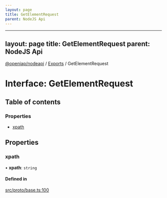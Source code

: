 ```yaml
---
layout: page
title: GetElementRequest
parent: NodeJS Api
---
```

---
layout: page
title: GetElementRequest
parent: NodeJS Api
---
[@openiap/nodeapi](../README.md) / [Exports](../modules.md) / GetElementRequest

# Interface: GetElementRequest

## Table of contents

### Properties

- [xpath](GetElementRequest.html#xpath)

## Properties

### xpath

• **xpath**: `string`

#### Defined in

[src/proto/base.ts:100](https://github.com/openiap/nodeapi/blob/a6b5438/src/proto/base.ts#L100)

